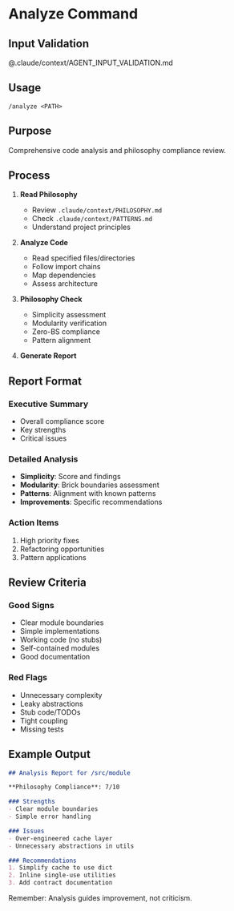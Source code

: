 # Analyze Command

## Input Validation

@.claude/context/AGENT_INPUT_VALIDATION.md

## Usage

`/analyze <PATH>`

## Purpose

Comprehensive code analysis and philosophy compliance review.

## Process

1. **Read Philosophy**
   - Review `.claude/context/PHILOSOPHY.md`
   - Check `.claude/context/PATTERNS.md`
   - Understand project principles

2. **Analyze Code**
   - Read specified files/directories
   - Follow import chains
   - Map dependencies
   - Assess architecture

3. **Philosophy Check**
   - Simplicity assessment
   - Modularity verification
   - Zero-BS compliance
   - Pattern alignment

4. **Generate Report**

## Report Format

### Executive Summary

- Overall compliance score
- Key strengths
- Critical issues

### Detailed Analysis

- **Simplicity**: Score and findings
- **Modularity**: Brick boundaries assessment
- **Patterns**: Alignment with known patterns
- **Improvements**: Specific recommendations

### Action Items

1. High priority fixes
2. Refactoring opportunities
3. Pattern applications

## Review Criteria

### Good Signs

- Clear module boundaries
- Simple implementations
- Working code (no stubs)
- Self-contained modules
- Good documentation

### Red Flags

- Unnecessary complexity
- Leaky abstractions
- Stub code/TODOs
- Tight coupling
- Missing tests

## Example Output

```markdown
## Analysis Report for /src/module

**Philosophy Compliance**: 7/10

### Strengths
- Clear module boundaries
- Simple error handling

### Issues
- Over-engineered cache layer
- Unnecessary abstractions in utils

### Recommendations
1. Simplify cache to use dict
2. Inline single-use utilities
3. Add contract documentation
```

Remember: Analysis guides improvement, not criticism.
